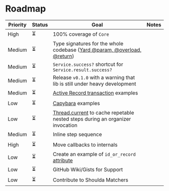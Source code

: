 # Roadmap

| Priority | Status | Goal | Notes |
| - | - | - | - |
| High | ⏳ | 100% coverage of `Core` | |
| Medium | ⏳ | Type signatures for the whole codebase ([Yard @param, @overload, @return](https://rubydoc.info/gems/yard/file/docs/Tags.md#taglist)) | |
| Medium | ⏳ | `Service.success?` shortcut for `Service.result.success?` | |
| Medium | ⏳ | Release `v0.1.0` with a warning that lib is still under heavy development | |
| Medium | ⏳ | [Active Record transaction](https://api.rubyonrails.org/classes/ActiveRecord/Transactions/ClassMethods.html) examples | |
| Low | ⏳ | [Capybara](https://github.com/teamcapybara/capybara) examples | |
| Low | ⏳ | [Thread.current](https://ruby-doc.org/core-3.1.2/Thread.html#method-c-current) to cache repetable nested steps during an organizer invocation | |
| Medium | ⏳ | Inline step sequence | |
| High | ⏳ | Move callbacks to internals | |
| Low | ⏳ | Create an example of `id_or_record` [attribute](https://api.rubyonrails.org/classes/ActiveRecord/Attributes/ClassMethods.html) |
| Low | ⏳ | GitHub Wiki/Gists for Support | |
| Low | ⏳ | Contribute to Shoulda Matchers | |
